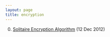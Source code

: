 ```yaml
---
layout: page
title: encryption
---
```


0. [Solitaire Encryption Algorithm](/bookmark/2012/12/12/solitaire-encryption.html) (12 Dec 2012) 
